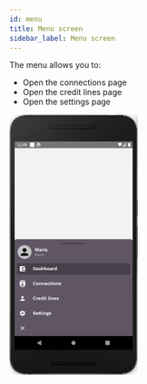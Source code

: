 ```yaml
---
id: menu
title: Menu screen
sidebar_label: Menu screen
---
```


The menu allows you to:

- Open the connections page
- Open the credit lines page
- Open the settings page

<p>
    <img src="assets/menu.png" alt="menu" width="226" height="460" style="display: inline;"/>
</p>